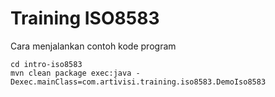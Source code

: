 # Training ISO8583 #

Cara menjalankan contoh kode program

```
cd intro-iso8583
mvn clean package exec:java -Dexec.mainClass=com.artivisi.training.iso8583.DemoIso8583
```

